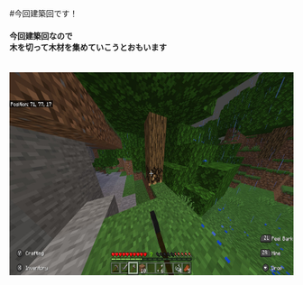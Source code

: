 <html>
<body>
#今回建築回です！
<h4>今回建築回なので<br />木を切って木材を集めていこうとおもいます</h4><br />
	  <img src="1.jpg" alt="" width="640" height="360" /><br />
	</body>
	  </html>
	  
	  
	  
	  
	  
	  
